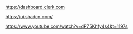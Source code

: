 https://dashboard.clerk.com

https://ui.shadcn.com/

https://www.youtube.com/watch?v=dP75Khfy4s4&t=1197s 